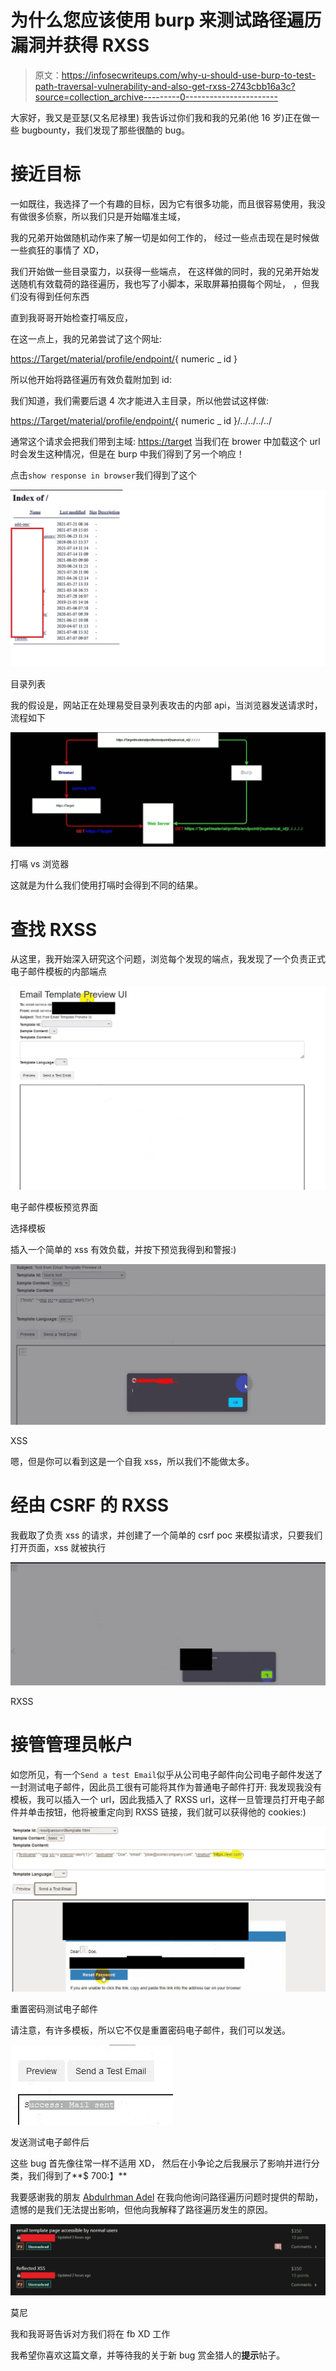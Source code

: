 # 为什么您应该使用 burp 来测试路径遍历漏洞并获得 RXSS

> 原文：<https://infosecwriteups.com/why-u-should-use-burp-to-test-path-traversal-vulnerability-and-also-get-rxss-2743cbb16a3c?source=collection_archive---------0----------------------->

大家好，我又是亚瑟(又名尼禄里)
我告诉过你们我和我的兄弟(他 16 岁)正在做一些 bugbounty，我们发现了那些很酷的 bug。

# 接近目标

一如既往，我选择了一个有趣的目标，因为它有很多功能，而且很容易使用，我没有做很多侦察，所以我们只是开始瞄准主域，

我的兄弟开始做随机动作来了解一切是如何工作的，
经过一些点击现在是时候做一些疯狂的事情了 XD，

我们开始做一些目录蛮力，以获得一些端点，
在这样做的同时，我的兄弟开始发送随机有效载荷的路径遍历，我也写了小脚本，采取屏幕拍摄每个网址，
，但我们没有得到任何东西

直到我哥哥开始检查打嗝反应，

在这一点上，我的兄弟尝试了这个网址:

[https://Target/material/profile/endpoint/](https://www.mathworks.com/matlabcentral/profile/authors/23398683?s_tid=gn_comm/../../../){ numeric _ id }

所以他开始将路径遍历有效负载附加到 id:

我们知道，我们需要后退 4 次才能进入主目录，所以他尝试这样做:

[https://Target/material/profile/endpoint/](https://www.mathworks.com/matlabcentral/profile/authors/23398683?s_tid=gn_comm/../../../){ numeric _ id }/../../../../

通常这个请求会把我们带到主域: [https://target](https://target)
当我们在 brower 中加载这个 url 时会发生这种情况，但是在 burp 中我们得到了另一个响应！

点击`show response in browser`我们得到了这个

![](img/5336ce00709640dd5515b040492b5f87.png)

目录列表

我的假设是，网站正在处理易受目录列表攻击的内部 api，当浏览器发送请求时，流程如下

![](img/629e651b5c83c18c1fa910468e4dd8ec.png)

打嗝 vs 浏览器

这就是为什么我们使用打嗝时会得到不同的结果。

# 查找 RXSS

从这里，我开始深入研究这个问题，浏览每个发现的端点，我发现了一个负责正式电子邮件模板的内部端点

![](img/2d60d901319815863272225f210759ca.png)

电子邮件模板预览界面

选择模板

插入一个简单的 xss 有效负载，并按下预览我得到和警报:)

![](img/08121a4abc97f21c4028adc530c24ba1.png)

XSS

嗯，但是你可以看到这是一个自我 xss，所以我们不能做太多。

# 经由 CSRF 的 RXSS

我截取了负责 xss 的请求，并创建了一个简单的 csrf poc 来模拟请求，只要我们打开页面，xss 就被执行

![](img/94769c1937f3bdf0550964f85e24476c.png)

RXSS

# 接管管理员帐户

如您所见，有一个`Send a test Email`似乎从公司电子邮件向公司电子邮件发送了一封测试电子邮件，因此员工很有可能将其作为普通电子邮件打开:
我发现我没有模板，我可以插入一个 url，因此我插入了 RXSS url，这样一旦管理员打开电子邮件并单击按钮，他将被重定向到 RXSS 链接，我们就可以获得他的 cookies:)

![](img/be43a5b5637c5fca06a065118bdd4736.png)

重置密码测试电子邮件

请注意，有许多模板，所以它不仅是重置密码电子邮件，我们可以发送。

![](img/1a4ccf811d3397b136d8f2e155a188ca.png)

发送测试电子邮件后

这些 bug 首先像往常一样不适用 XD，
然后在小争论之后我展示了影响并进行分类，我们得到了**$ 700:】**

我要感谢我的朋友 [Abdulrhman Adel](https://medium.com/u/fb76f1a8b652?source=post_page-----2743cbb16a3c--------------------------------) 在我向他询问路径遍历问题时提供的帮助，遗憾的是我们无法提出影响，但他向我解释了路径遍历发生的原因。

![](img/cc613f44a28ef5eacd234e31d7e4f1db.png)

莫尼

我和我哥哥告诉对方我们将在 fb XD 工作

我希望你喜欢这篇文章，并等待我的关于新 bug 赏金猎人的**提示**帖子。